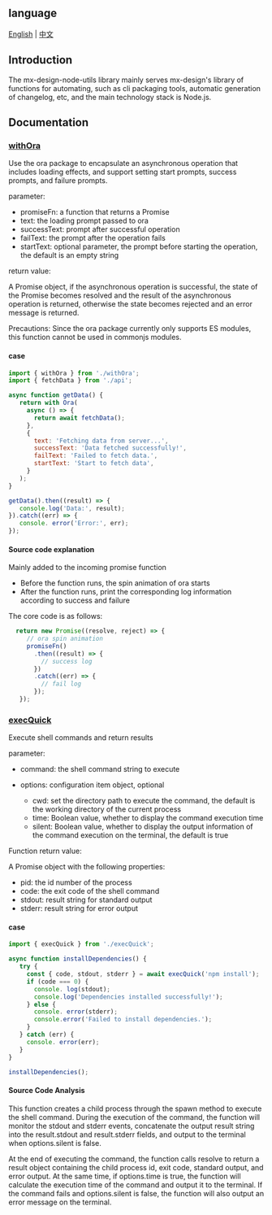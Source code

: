 ## language
[English](./README.md) | [中文](./README.zh.md)

## Introduction
The mx-design-node-utils library mainly serves mx-design's library of functions for automating, such as cli packaging tools, automatic generation of changelog, etc, and the main technology stack is Node.js.

## Documentation


### [withOra](./src/spinner.ts)

Use the ora package to encapsulate an asynchronous operation that includes loading effects, and support setting start prompts, success prompts, and failure prompts.

parameter:

- promiseFn: a function that returns a Promise
- text: the loading prompt passed to ora
- successText: prompt after successful operation
- failText: the prompt after the operation fails
- startText: optional parameter, the prompt before starting the operation, the default is an empty string

return value:

A Promise object, if the asynchronous operation is successful, the state of the Promise becomes resolved and the result of the asynchronous operation is returned, otherwise the state becomes rejected and an error message is returned.

Precautions:
Since the ora package currently only supports ES modules, this function cannot be used in commonjs modules.

#### case

```javascript
import { withOra } from './withOra';
import { fetchData } from './api';

async function getData() {
   return with Ora(
     async () => {
       return await fetchData();
     },
     {
       text: 'Fetching data from server...',
       successText: 'Data fetched successfully!',
       failText: 'Failed to fetch data.',
       startText: 'Start to fetch data',
     }
   );
}

getData().then((result) => {
   console.log('Data:', result);
}).catch((err) => {
   console. error('Error:', err);
});
```

#### Source code explanation

Mainly added to the incoming promise function
- Before the function runs, the spin animation of ora starts
- After the function runs, print the corresponding log information according to success and failure

The core code is as follows:

```javascript
  return new Promise((resolve, reject) => {
     // ora spin animation
     promiseFn()
       .then((result) => {
         // success log
       })
       .catch((err) => {
         // fail log
       });
   });
```

### [execQuick](./src/execQuick.ts)

Execute shell commands and return results

parameter:

- command: the shell command string to execute

- options: configuration item object, optional

   - cwd: set the directory path to execute the command, the default is the working directory of the current process
   - time: Boolean value, whether to display the command execution time
   - silent: Boolean value, whether to display the output information of the command execution on the terminal, the default is true

Function return value:

A Promise object with the following properties:

- pid: the id number of the process
- code: the exit code of the shell command
- stdout: result string for standard output
- stderr: result string for error output

#### case
```javascript
import { execQuick } from './execQuick';

async function installDependencies() {
   try {
     const { code, stdout, stderr } = await execQuick('npm install');
     if (code === 0) {
       console. log(stdout);
       console.log('Dependencies installed successfully!');
     } else {
       console. error(stderr);
       console.error('Failed to install dependencies.');
     }
   } catch (err) {
     console. error(err);
   }
}

installDependencies();

```
#### Source Code Analysis

This function creates a child process through the spawn method to execute the shell command. During the execution of the command, the function will monitor the stdout and stderr events, concatenate the output result string into the result.stdout and result.stderr fields, and output to the terminal when options.silent is false.

At the end of executing the command, the function calls resolve to return a result object containing the child process id, exit code, standard output, and error output. At the same time, if options.time is true, the function will calculate the execution time of the command and output it to the terminal. If the command fails and options.silent is false, the function will also output an error message on the terminal.
